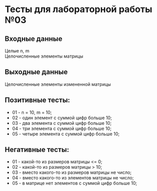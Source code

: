 # Тесты для лабораторной работы №03

## Входные данные
Целые n, m <br>
Целочисленные элементы матрицы 

## Выходные данные
Целочисленные элементы измененной матрицы

## Позитивные тесты:
- 01 - n = 10, m = 10;
- 02 - один элемент с суммой цифр больше 10;
- 03 - два элемента с суммой цифр больше 10;
- 04 - три элемента с суммой цифр больше 10;
- 05 - четыре элемента с суммой цифр больше 10;

## Негативные тесты:
- 01 - какой-то из размеров матрицы <= 0;
- 02 - какой-то из размеров матрицы > 10;
- 03 - вместо какого-то из размеров матрицы не число;
- 04 - вместо какого-то из элементов матрицы не число;
- 05 - в матрице нет элементов с суммой цифр больше 10;